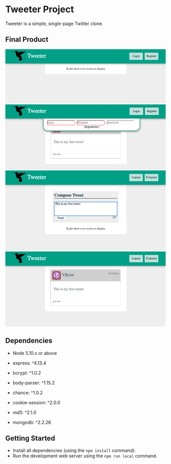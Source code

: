 # Tweeter Project

Tweeter is a simple, single-page Twitter clone.

## Final Product

!["Initial state"](/docs/no-tweet-notlogged.png)
!["registration"](/docs/registration.png)
!["first tweet"](/docs/first-tweet.png)
!["general view"](/docs/generalview.png)


## Dependencies

- Node 5.10.x or above
- express: ^4.13.4

- bcrypt: ^1.0.2
- body-parser: ^1.15.2
- chance: ^1.0.2
- cookie-session: ^2.0.0
- md5: ^2.1.0
- mongodb: ^2.2.26


## Getting Started

- Install all dependencies (using the `npm install` command).
- Run the development web server using the `npm run local` command.
